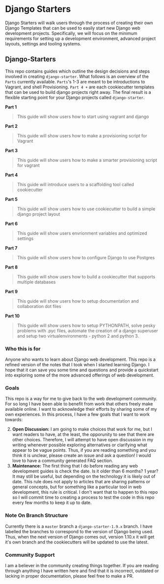 # Django Starters

Django Starters will walk users through the process of creating their own Django Templates that can be used to easily start new Django web development projects.  Specifically, we will focus on the minimum requirements for setting up a development environment, advanced project layouts, settings and tooling systems. 

## Django-Starters

This repo contains guides which outline the design decisions and steps involved in creating `django-starter`.  What follows is an overview of the `Parts` currently available.  `Parts`'s 1-3 are meant to be introductions to Vagrant, and shell Provisioning.  `Part 4 +` are each cookiecutter templates that can be used to build django projects right away.  The final result is a flexible starting point for your Django projects called `django-starter`.

**Part 1**
> This guide will show users how to start using vagrant and django

**Part 2**
> This guide will show users how to make a provisioning script for Vagrant

**Part 3**
> This guide will show users how to make a smarter provisioning script for vagrant

**Part 4**
> This guide will introduce users to a scaffolding tool called cookiecutter

**Part 5**
> This guide will show users how to use cookiecutter to build a simple django project layout

**Part 6**
> This guide will show users envrionment variables and optimized settings 

**Part 7**
> This guide will show users how to configure Django to use Postgres

**Part 8**
> This guide will show users how to build a cookiecutter that supports multiple databases

**Part 9**
> This guide will show users how to setup documentation and collaboration dot files

**Part 10**
> This guide will show users how to setup PYTHONPATH, solve pesky problems with .pyc files, automate the creation of a django superuser and setup two virtualenvironments - python 2 and python 3.

### Who this is for

Anyone who wants to learn about Django web development.  This repo is a refined version of the notes that I took when I started learning Django.  I hope that it can save you some time and questions and provide a quickstart into exploring some of the more advanced offerings of web development.  

### Goals

This repo is a way for me to give back to the web development community.  For so long I have been able to benefit from work that others freely make available online.  I want to acknowledge their efforts by sharing some of my own experiences.  In this process, I have a few goals that I want to work towards:

2.  **Open Discussion:**  I am going to make choices that work for me, but I want readers to have, at the least, the opporunity to see that there are other choices.  Therefore, I will attempt to have open discussion in my writing whenever possible exploring alternatives or clarifying what appear to be vague points.  Thus, if you are reading something and you think it is unclear, please create an issue and ask a question!  I would love to have a community generated FAQ section.
3.  **Maintenance:**  The first thing that I do before reading any web development guides is check the date.  Is it older than 6 months?  1 year?  It may still be useful, but depending on the technology it is likely out of date.  This rule does not apply to articles that are sharing patterns or general concepts, but for something like a particular tool in web development, this rule is critical.  I don't want that to happen to this repo so I will commit time to creating a process to test the code in this repo every few months to keep it up to date.  

### Note On Branch Structure

Currently there is a `master` branch a `django-starter-1.9.x` branch.  I have labelled the branches to correspond to the version of Django being used.  Thus, when the next version of Django comes out, version 1.10.x it will get it's own branch and the cookiecutters will be updated to use the latest.  

### Community Support

I am a believer in the community creating things together.  If you are reading through anything I have written here and find that it is incorrect, outdated or lacking in proper documentation, please feel free to make a PR.





